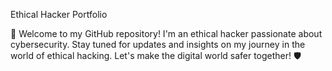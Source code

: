 Ethical Hacker Portfolio

👋 Welcome to my GitHub repository! I'm an ethical hacker passionate about cybersecurity. Stay tuned for updates and insights on my journey in the world of ethical hacking. Let's make the digital world safer together! 🛡️
